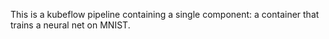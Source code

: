 This is a kubeflow pipeline containing a single component: a container that
trains a neural net on MNIST.
